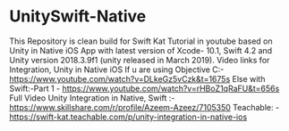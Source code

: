 
# UnitySwift-Native
This Repository is clean build for Swift Kat Tutorial in youtube based on Unity in Native iOS App with latest version of Xcode- 10.1, Swift 4.2 and Unity version 2018.3.9f1 (unity released in March 2019).
Video links for Integration, Unity in Native iOS
If u are using Objective C:- https://www.youtube.com/watch?v=DLkeGz5vCzk&t=1675s
Else with Swift:-Part 1 - https://www.youtube.com/watch?v=rHBoZ1qRaFU&t=656s
Full Video Unity Integration in Native, Swift :- https://www.skillshare.com/r/profile/Azeem-Azeez/7105350
Teachable: - https://swift-kat.teachable.com/p/unity-integration-in-native-ios
